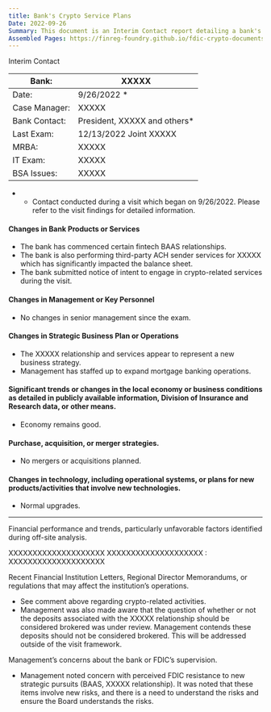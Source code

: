 ```yaml
---
title: Bank's Crypto Service Plans
Date: 2022-09-26
Summary: This document is an Interim Contact report detailing a bank's activities and changes. It notes that the bank has commenced fintech Banking-as-a-Service (BAAS) relationships and is performing third-party ACH sender services for an entity that has significantly impacted the balance sheet. The bank submitted notice of intent to engage in crypto-related services during the visit. The report mentions that management was informed that the question of whether deposits associated with a specific relationship should be considered brokered was under review. The document also records management's concerns about perceived FDIC resistance to new strategic pursuits, including BAAS relationships, with the FDIC noting these items involve new risks that need to be understood by the Board. (AI-generated)
Assembled Pages: https://finreg-foundry.github.io/fdic-crypto-documents//assets/assembled_pages/document_42381.pdf
---
```

Interim Contact

| Bank: | XXXXX |
|-------|-------|
| Date: | 9/26/2022 * |
| Case Manager: | XXXXX |
| Bank Contact: | President, XXXXX and others* |
| Last Exam: | 12/13/2022 Joint XXXXX |
| MRBA: | XXXXX |
| IT Exam: | XXXXX |
| BSA Issues: | XXXXX |

* - Contact conducted during a visit which began on 9/26/2022. Please refer to the visit findings for detailed information.

#### Changes in Bank Products or Services

- The bank has commenced certain fintech BAAS relationships.
- The bank is also performing third-party ACH sender services for XXXXX which has significantly impacted the balance sheet.
- The bank submitted notice of intent to engage in crypto-related services during the visit.

#### Changes in Management or Key Personnel

- No changes in senior management since the exam.

#### Changes in Strategic Business Plan or Operations

- The XXXXX relationship and services appear to represent a new business strategy.
- Management has staffed up to expand mortgage banking operations.

#### Significant trends or changes in the local economy or business conditions as detailed in publicly available information, Division of Insurance and Research data, or other means.

- Economy remains good.

#### Purchase, acquisition, or merger strategies.

- No mergers or acquisitions planned.

#### Changes in technology, including operational systems, or plans for new products/activities that involve new technologies.

- Normal upgrades.

---

Financial performance and trends, particularly unfavorable factors identified during off-site analysis.

XXXXXXXXXXXXXXXXXXXX
XXXXXXXXXXXXXXXXXXXX
:
XXXXXXXXXXXXXXXXXXXX

Recent Financial Institution Letters, Regional Director Memorandums, or regulations that may affect the institution’s operations.

- See comment above regarding crypto-related activities.
- Management was also made aware that the question of whether or not the deposits associated with the XXXXX relationship should be considered brokered was under review. Management contends these deposits should not be considered brokered. This will be addressed outside of the visit framework.

Management’s concerns about the bank or FDIC’s supervision.

- Management noted concern with perceived FDIC resistance to new strategic pursuits (BAAS, XXXXX relationship). It was noted that these items involve new risks, and there is a need to understand the risks and ensure the Board understands the risks.